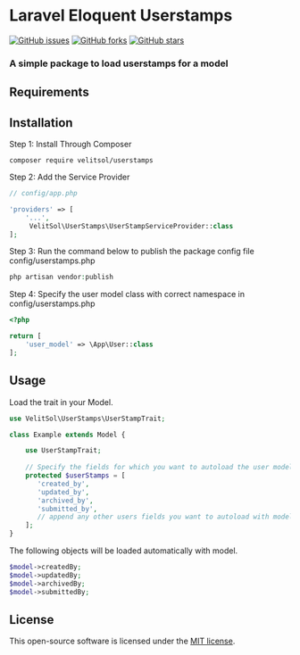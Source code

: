 # Laravel Eloquent Userstamps

[![GitHub issues](https://img.shields.io/github/issues/hmshafeeq/userstamps.svg)](https://github.com/hmshafeeq/userstamps/issues)
[![GitHub forks](https://img.shields.io/github/forks/hmshafeeq/userstamps.svg)](https://github.com/hmshafeeq/userstamps/network)
[![GitHub stars](https://img.shields.io/github/stars/hmshafeeq/userstamps.svg)](https://github.com/hmshafeeq/userstamps/stargazers)

### A simple package to load userstamps for a model

## Requirements


## Installation
Step 1: Install Through Composer 

````
composer require velitsol/userstamps
````
Step 2: Add the Service Provider
 
```php
// config/app.php

'providers' => [
    '...',
     VelitSol\UserStamps\UserStampServiceProvider::class
];
```

Step 3: Run the command below to publish the package config file config/userstamps.php
 
```php
php artisan vendor:publish
```

Step 4: Specify the user model class with correct namespace in config/userstamps.php
 
```php
<?php

return [
    'user_model' => \App\User::class
];

```



## Usage

Load the trait in your Model.

```php
use VelitSol\UserStamps\UserStampTrait;

class Example extends Model {

    use UserStampTrait;
    
    // Specify the fields for which you want to autoload the user model automatically
    protected $userStamps = [
       'created_by',
       'updated_by',
       'archived_by',
       'submitted_by',
       // append any other users fields you want to autoload with model
    ];
}
```

The following objects will be loaded automatically with model. 

```php
$model->createdBy;  
$model->updatedBy;  
$model->archivedBy; 
$model->submittedBy; 
```

## License

This open-source software is licensed under the [MIT license](https://opensource.org/licenses/MIT).